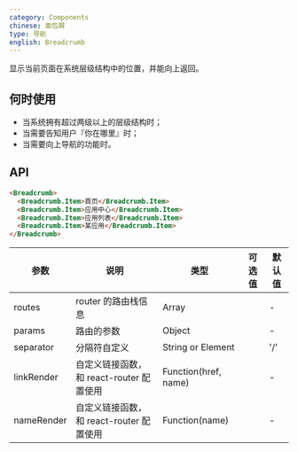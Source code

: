 ```yaml
---
category: Components
chinese: 面包屑
type: 导航
english: Breadcrumb
---
```


显示当前页面在系统层级结构中的位置，并能向上返回。

## 何时使用

- 当系统拥有超过两级以上的层级结构时；
- 当需要告知用户『你在哪里』时；
- 当需要向上导航的功能时。

## API

```html
<Breadcrumb>
  <Breadcrumb.Item>首页</Breadcrumb.Item>
  <Breadcrumb.Item>应用中心</Breadcrumb.Item>
  <Breadcrumb.Item>应用列表</Breadcrumb.Item>
  <Breadcrumb.Item>某应用</Breadcrumb.Item>
</Breadcrumb>
```

| 参数      | 说明                              | 类型              |  可选值 | 默认值 |
|-----------|-----------------------------------|-----------------|---------|--------|
| routes    | router 的路由栈信息               | Array             |         | -      |
| params    | 路由的参数                        | Object            |         | -      |
| separator | 分隔符自定义                      | String or Element |         | '/'    |
| linkRender | 自定义链接函数，和 react-router 配置使用 | Function(href, name) |         | -    |
| nameRender | 自定义链接函数，和 react-router 配置使用 | Function(name) |         | -    |

